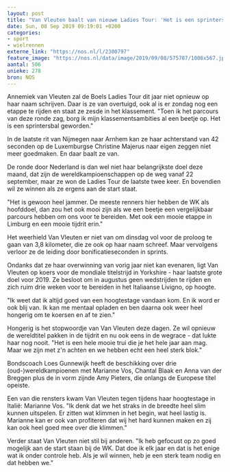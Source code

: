 ```yaml
---
layout: post
title: "Van Vleuten baalt van nieuwe Ladies Tour: 'Het is een sprintersbal'"
date: Sun, 08 Sep 2019 09:19:01 +0200
categories: 
- sport 
- wielrennen 
externe_link: "https://nos.nl/l/2300797"
feature_image: "https://nos.nl/data/image/2019/09/08/575787/1008x567.jpg"
aantal: 506
unieke: 278
bron: NOS
---
```


<p>Annemiek van Vleuten zal de Boels Ladies Tour dit jaar niet opnieuw op haar naam schrijven. Daar is ze van overtuigd, ook al is er zondag nog een etappe te rijden en staat ze zesde in het klassement. "Toen ik het parcours van deze ronde zag, borg ik mijn klassementsambities al een beetje op. Het is een sprintersbal geworden."</p>
<p>In de laatste rit van Nijmegen naar Arnhem kan ze haar achterstand van 42 seconden op de Luxemburgse Christine Majerus naar eigen zeggen niet meer goedmaken. En daar baalt ze van.</p>
<p>De ronde door Nederland is dan wel niet haar belangrijkste doel deze maand, dat zijn de wereldkampioenschappen op de weg vanaf 22 september, maar ze won de Ladies Tour de laatste twee keer. En bovendien wil ze winnen als ze ergens aan de start staat.</p>
<p>"Het is gewoon heel jammer. De meeste renners hier hebben de WK als hoofddoel, dan zou het ook mooi zijn als we een beetje een vergelijkbaar parcours hebben om ons voor te bereiden. Met ook een mooie etappe in Limburg en een mooie tijdrit erin."</p>
<p>Het weerhield Van Vleuten er niet van om dinsdag vol voor de proloog te gaan van 3,8 kilometer, die ze ook op haar naam schreef. Maar vervolgens verloor ze de leiding door bonificatieseconden in sprints.</p>
<p>Ondanks dat ze haar overwinning van vorig jaar niet kan evenaren, ligt Van Vleuten op koers voor de mondiale titelstrijd in Yorkshire - haar laatste grote doel voor 2019. Ze besloot om in augustus geen wedstrijden te rijden en zich ruim drie weken voor te bereiden in het Italiaanse Livigno, op hoogte.</p>
<p>"Ik weet dat ik altijd goed van een hoogtestage vandaan kom. En ik word er ook blij van. Ik kan me mentaal opladen en ben daarna ook weer heel hongerig om te koersen en af te zien."</p>
<p>Hongerig is het stopwoordje van Van Vleuten deze dagen. Ze wil opnieuw de wereldtitel pakken in de tijdrit en nu ook eens in de wegrace - dat lukte haar nog nooit. "Het is een hele mooie trui die je het hele jaar aan mag. Maar we zijn met z'n achten en we hebben echt een heel sterk blok."</p>
<p>Bondscoach Loes Gunnewijk heeft de beschikking over drie (oud-)wereldkampioenen met Marianne Vos, Chantal Blaak en Anna van der Breggen plus de in vorm zijnde Amy Pieters, die onlangs de Europese titel opeiste.</p>
<p>Een van die rensters kwam Van Vleuten tegen tijdens haar hoogtestage in Italië: Marianne Vos. "Ik denk dat we het straks in de breedte heel slim kunnen uitspelen. Er zitten wat klimmen in het begin, wat heel lastig is. Marianne kan er ook van profiteren dat wij het hard kunnen maken en zij kan ook heel goed mee over die klimmen."</p>
<p>Verder staat Van Vleuten niet stil bij anderen. "Ik heb gefocust op zo goed mogelijk aan de start staan bij de WK. Dat doe ik elk jaar en dat is het enige wat ik onder controle heb. Als je wil winnen, heb je een sterk team nodig en dat hebben we."</p>
